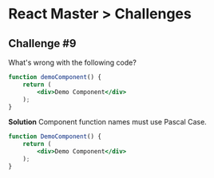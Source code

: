 # React Master > Challenges

## Challenge #9

What's wrong with the following code?

```jsx
function demoComponent() {
    return (
        <div>Demo Component</div>
    );
}
```

**Solution**
Component function names must use Pascal Case.

```jsx
function DemoComponent() {
    return (
        <div>Demo Component</div>
    );
}
```
